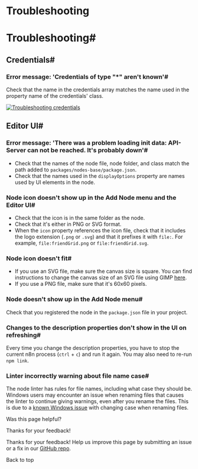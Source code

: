 # Troubleshooting

[ ](https://github.com/n8n-io/n8n-docs/edit/main/docs/integrations/creating-nodes/test/troubleshooting-node-development.md "Edit this page")

# Troubleshooting#

## Credentials#

### Error message: 'Credentials of type "*" aren't known'#

Check that the name in the credentials array matches the name used in the property name of the credentials' class.

[![Troubleshooting credentials](../../../../_images/integrations/creating-nodes/troubleshooting-credentials-1.png)](https://docs.n8n.io/_images/integrations/creating-nodes/troubleshooting-credentials-1.png)

## Editor UI#

### Error message: 'There was a problem loading init data: API-Server can not be reached. It's probably down'#

  * Check that the names of the node file, node folder, and class match the path added to `packages/nodes-base/package.json`.
  * Check that the names used in the `displayOptions` property are names used by UI elements in the node.



### Node icon doesn't show up in the Add Node menu and the Editor UI#

  * Check that the icon is in the same folder as the node.
  * Check that it's either in PNG or SVG format.
  * When the `icon` property references the icon file, check that it includes the logo extension (`.png` or `.svg`) and that it prefixes it with `file:`. For example, `file:friendGrid.png` or `file:friendGrid.svg`.



### Node icon doesn't fit#

  * If you use an SVG file, make sure the canvas size is square. You can find instructions to change the canvas size of an SVG file using GIMP [here](https://docs.gimp.org/2.10/en/gimp-image-resize.html).
  * If you use a PNG file, make sure that it's 60x60 pixels.



### Node doesn't show up in the Add Node menu#

Check that you registered the node in the `package.json` file in your project.

### Changes to the description properties don't show in the UI on refreshing#

Every time you change the description properties, you have to stop the current n8n process (`ctrl` \+ `c`) and run it again. You may also need to re-run `npm link`.

### Linter incorrectly warning about file name case#

The node linter has rules for file names, including what case they should be. Windows users may encounter an issue when renaming files that causes the linter to continue giving warnings, even after you rename the files. This is due to a [known Windows issue](https://answers.microsoft.com/en-us/windows/forum/all/file-renaming-when-changing-case-doesnt-work/aa15ff7c-dd2d-4ed3-bcce-799ca90d4e58) with changing case when renaming files.

Was this page helpful? 

Thanks for your feedback! 

Thanks for your feedback! Help us improve this page by submitting an issue or a fix in our [GitHub repo](https://github.com/n8n-io/n8n-docs). 

Back to top 
